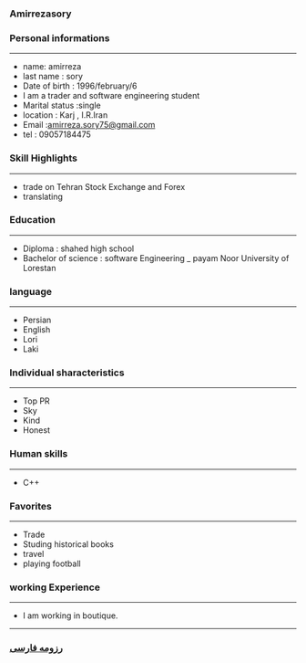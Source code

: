 
### Amirrezasory


### Personal informations

---
+ name: amirreza
+ last name : sory
+ Date of birth : 1996/february/6
+ I am a trader and software engineering student
+ Marital status :single
+ location : Karj , I.R.Iran
+ Email :amirreza.sory75@gmail.com
+ tel : 09057184475


### Skill Highlights

---
+ trade on Tehran Stock Exchange and Forex
+ translating


### Education

---
+ Diploma : shahed high school
+ Bachelor of science : software Engineering
_ payam Noor University of Lorestan 

### language

---
+ Persian
+ English
+ Lori
+ Laki

### Individual sharacteristics

---
+ Top PR
+ Sky
+ Kind 
+ Honest

### Human skills

---
+ C++


### Favorites

---
+ Trade
+ Studing historical books
+ travel 
+ playing football

### working Experience

---
+ I am working in boutique.




--- 
### [رزومه فارسی](resume-fa.md)
